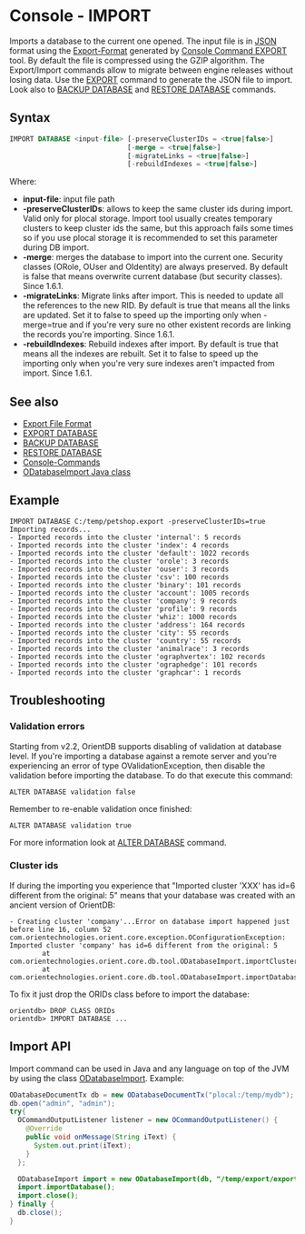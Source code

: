 # Console - IMPORT

Imports a database to the current one opened. The input file is in [JSON](http://en.wikipedia.org/wiki/JSON) format using the [Export-Format](Export-Format.md) generated by [Console Command EXPORT](Console-Command-Export.md) tool. By default the file is compressed using the GZIP algorithm. The Export/Import commands allow to migrate between engine releases without losing data. Use the [EXPORT](Console-Command-Export.md) command to generate the JSON file to import. Look also to [BACKUP DATABASE](Console-Command-Backup.md) and [RESTORE DATABASE](Console-Command-Restore.md) commands.

## Syntax

```sql
IMPORT DATABASE <input-file> [-preserveClusterIDs = <true|false>]
                             [-merge = <true|false>]
                             [-migrateLinks = <true|false>]
                             [-rebuildIndexes = <true|false>]
```

Where:
- **input-file**: input file path
- **-preserveClusterIDs**: allows to keep the same cluster ids during import. Valid only for plocal storage. Import tool usually creates temporary clusters to keep cluster ids the same, but this approach fails some times so if you use plocal storage it is recommended to set this parameter during DB import.
- **-merge**: merges the database to import into the current one. Security classes (ORole, OUser and OIdentity) are always preserved. By default is false that means overwrite current database (but security classes). Since 1.6.1.
- **-migrateLinks**: Migrate links after import. This is needed to update all the references to the new RID. By default is true that means all the links are updated. Set it to false to speed up the importing only when -merge=true and if you're very sure no other existent records are linking the records you're importing. Since 1.6.1.
- **-rebuildIndexes**: Rebuild indexes after import. By default is true that means all the indexes are rebuilt. Set it to false to speed up the importing only when you're very sure indexes aren't impacted from import. Since 1.6.1.

## See also
- [Export File Format](Export-Format.md)
- [EXPORT DATABASE](Console-Command-Export.md)
- [BACKUP DATABASE](Console-Command-Backup.md)
- [RESTORE DATABASE](Console-Command-Restore.md)
- [Console-Commands](Console-Commands.md)
- [ODatabaseImport Java class](https://github.com/orientechnologies/orientdb/blob/master/core/src/main/java/com/orientechnologies/orient/core/db/tool/ODatabaseImport.java)

## Example

```
IMPORT DATABASE C:/temp/petshop.export -preserveClusterIDs=true
Importing records...
- Imported records into the cluster 'internal': 5 records
- Imported records into the cluster 'index': 4 records
- Imported records into the cluster 'default': 1022 records
- Imported records into the cluster 'orole': 3 records
- Imported records into the cluster 'ouser': 3 records
- Imported records into the cluster 'csv': 100 records
- Imported records into the cluster 'binary': 101 records
- Imported records into the cluster 'account': 1005 records
- Imported records into the cluster 'company': 9 records
- Imported records into the cluster 'profile': 9 records
- Imported records into the cluster 'whiz': 1000 records
- Imported records into the cluster 'address': 164 records
- Imported records into the cluster 'city': 55 records
- Imported records into the cluster 'country': 55 records
- Imported records into the cluster 'animalrace': 3 records
- Imported records into the cluster 'ographvertex': 102 records
- Imported records into the cluster 'ographedge': 101 records
- Imported records into the cluster 'graphcar': 1 records
```

## Troubleshooting

### Validation errors
Starting from v2.2, OrientDB supports disabling of validation at database level. If you're importing a database against a remote server and you're experiencing an error of type OValidationException, then disable the validation before importing the database. To do that execute this command:

    ALTER DATABASE validation false

Remember to re-enable validation once finished:

    ALTER DATABASE validation true

For more information look at [ALTER DATABASE](SQL-Alter-Database.md) command.

### Cluster ids
If during the importing you experience that "Imported cluster 'XXX' has id=6 different from the original: 5" means that your database was created with an ancient version of OrientDB:
```
- Creating cluster 'company'...Error on database import happened just before line 16, column 52
com.orientechnologies.orient.core.exception.OConfigurationException: Imported cluster 'company' has id=6 different from the original: 5
        at com.orientechnologies.orient.core.db.tool.ODatabaseImport.importClusters(ODatabaseImport.java:500)
        at com.orientechnologies.orient.core.db.tool.ODatabaseImport.importDatabase(ODatabaseImport.java:121)
```

To fix it just drop the ORIDs class before to import the database:

```
orientdb> DROP CLASS ORIDs
orientdb> IMPORT DATABASE ...
```


## Import API
Import command can be used in Java and any language on top of the JVM by using the class [ODatabaseImport](https://github.com/orientechnologies/orientdb/blob/master/core/src/main/java/com/orientechnologies/orient/core/db/tool/ODatabaseImport.java). Example:

```java
ODatabaseDocumentTx db = new ODatabaseDocumentTx("plocal:/temp/mydb");
db.open("admin", "admin");
try{
  OCommandOutputListener listener = new OCommandOutputListener() {
    @Override
    public void onMessage(String iText) {
      System.out.print(iText);
    }
  };

  ODatabaseImport import = new ODatabaseImport(db, "/temp/export/export.json.gz", listener);
  import.importDatabase();
  import.close();
} finally {
  db.close();
}
```
